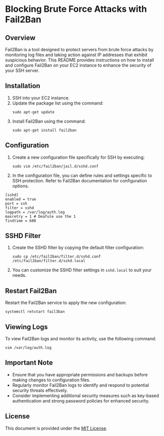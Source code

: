 # Blocking Brute Force Attacks with Fail2Ban

## Overview
Fail2Ban is a tool designed to protect servers from brute force attacks by monitoring log files and taking action against IP addresses that exhibit suspicious behavior. This README provides instructions on how to install and configure Fail2Ban on your EC2 instance to enhance the security of your SSH server.

## Installation
1. SSH into your EC2 instance.
2. Update the package list using the command:
    ```
    sudo apt-get update
    ```
3. Install Fail2Ban using the command:
    ```
    sudo apt-get install fail2ban
    ```

## Configuration
1. Create a new configuration file specifically for SSH by executing:
    ```
    sudo vim /etc/fail2ban/jail.d/sshd.conf
    ```
2. In the configuration file, you can define rules and settings specific to SSH protection. Refer to Fail2Ban documentation for configuration options.

 ```
[sshd]
enabled = true
port = ssh
filter = sshd
logpath = /var/log/auth.log
maxretry = 1 # Deafule use the 1 
findtime = 600

```

## SSHD Filter
1. Create the SSHD filter by copying the default filter configuration:
    ```
    sudo cp /etc/fail2ban/filter.d/sshd.conf /etc/fail2ban/filter.d/sshd.local
    ```
2. You can customize the SSHD filter settings in `sshd.local` to suit your needs.

## Restart Fail2Ban
Restart the Fail2Ban service to apply the new configuration:
   ```
 systemctl retstart fail3ban

 ```

## Viewing Logs
To view Fail2Ban logs and monitor its activity, use the following command:
 ```
 vim /var/log/auth.log

 ```

## Important Note
- Ensure that you have appropriate permissions and backups before making changes to configuration files.
- Regularly monitor Fail2Ban logs to identify and respond to potential security threats effectively.
- Consider implementing additional security measures such as key-based authentication and strong password policies for enhanced security.

## License
This document is provided under the [MIT License](LICENSE).

